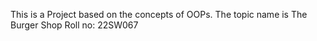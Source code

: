 This is a Project based on the concepts of OOPs.
The topic name is The Burger Shop
Roll no: 22SW067
